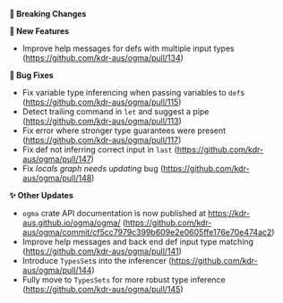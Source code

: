 **🛑 Breaking Changes**

**🔬 New Features**
- Improve help messages for defs with multiple input types
    (https://github.com/kdr-aus/ogma/pull/134)

**🐛 Bug Fixes**
- Fix variable type inferencing when passing variables to `def`s (https://github.com/kdr-aus/ogma/pull/115)
- Detect trailing command in `let` and suggest a pipe (https://github.com/kdr-aus/ogma/pull/113)
- Fix error where stronger type guarantees were present (https://github.com/kdr-aus/ogma/pull/117)
- Fix def not inferring correct input in `last` (https://github.com/kdr-aus/ogma/pull/147)
- Fix _locals graph needs updating_ bug (https://github.com/kdr-aus/ogma/pull/148)

**✨ Other Updates**
- `ogma` crate API documentation is now published at https://kdr-aus.github.io/ogma/ogma/ (https://github.com/kdr-aus/ogma/commit/cf5cc7979c399b609e2e0605ffe176e70e474ac2)
- Improve help messages and back end def input type matching
    (https://github.com/kdr-aus/ogma/pull/141)
- Introduce `TypesSet`s into the inferencer (https://github.com/kdr-aus/ogma/pull/144)
- Fully move to `TypesSets` for more robust type inference
    (https://github.com/kdr-aus/ogma/pull/145)
